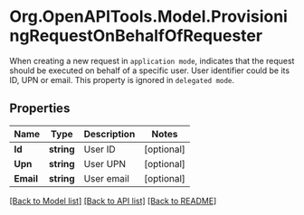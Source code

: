 # Org.OpenAPITools.Model.ProvisioningRequestOnBehalfOfRequester
When creating a new request in `application mode`, indicates that the request should be executed on behalf of a specific user. User identifier could be its ID, UPN or email. This property is ignored in `delegated mode`.
## Properties

Name | Type | Description | Notes
------------ | ------------- | ------------- | -------------
**Id** | **string** | User ID | [optional] 
**Upn** | **string** | User UPN | [optional] 
**Email** | **string** | User email | [optional] 

[[Back to Model list]](../README.md#documentation-for-models) [[Back to API list]](../README.md#documentation-for-api-endpoints) [[Back to README]](../README.md)

